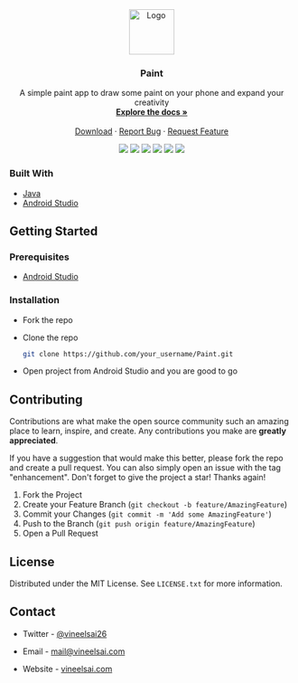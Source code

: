 <!-- PROJECT LOGO -->
<div align="center">
  <a href="https://github.com/VsTechDev/Paint">
    <img src="https://raw.githubusercontent.com/VsTechDev/Paint/master/app/src/main/res/drawable/img.png" alt="Logo" width="80" height="80">
  </a>

  <h3 align="center">Paint</h3>

  <p align="center">
    A simple paint app to draw some paint on your phone and expand your creativity
    <br />
    <a href="https://github.com/VsTechDev/Paint"><strong>Explore the docs »</strong></a>
    <br />
    <br />
    <a href="https://play.google.com/store/apps/details?id=com.vs.paint">Download</a>
    ·
    <a href="https://github.com/VsTechDev/Paint/issues">Report Bug</a>
    ·
    <a href="https://github.com/VsTechDev/Paint/issues">Request Feature</a>
  </p>
</div>

<p align="center">
  <a herf="https://github.com/VsTechDev/Paint/graphs/contributors">
    <img src="https://img.shields.io/github/contributors/VsTechDev/Paint" />
  </a>
  <a herf="https://github.com/VsTechDev/Paint/network/members">
    <img src="https://img.shields.io/github/forks/VsTechDev/Paint" />
  </a>
  <a herf="https://github.com/VsTechDev/Paint/stargazers">
    <img src="https://img.shields.io/github/stars/VsTechDev/Paint" />
  </a>
  <a herf="https://github.com/VsTechDev/Paint/issues">
    <img src="https://img.shields.io/github/issues/VsTechDev/Paint" />
  </a>
  <a herf="https://github.com/VsTechDev/Paint/blob/master/LICENSE.txt">
    <img src="https://img.shields.io/github/license/VsTechDev/Paint" />
  </a>
  <a herf="https://play.google.com/store/apps/details?id=com.vs.paint">
    <img src="https://img.shields.io/endpoint?color=blue&url=https%3A%2F%2Fplayshields.herokuapp.com%2Fplay%3Fi%3Dcom.vs.paint%26l%3DPlay%2520Store%26m%3D%24installs" />
  </a>
</p>

### Built With

* [Java](https://www.java.com)
* [Android Studio](https://developer.android.com/studio)

<!-- GETTING STARTED -->
## Getting Started

### Prerequisites

* [Android Studio](https://developer.android.com/studio)

### Installation

* Fork the repo
* Clone the repo

   ```sh
   git clone https://github.com/your_username/Paint.git
   ```

* Open project from Android Studio and you are good to go

<!-- CONTRIBUTING -->
## Contributing

Contributions are what make the open source community such an amazing place to learn, inspire, and create. Any contributions you make are **greatly appreciated**.

If you have a suggestion that would make this better, please fork the repo and create a pull request. You can also simply open an issue with the tag "enhancement".
Don't forget to give the project a star! Thanks again!

1. Fork the Project
2. Create your Feature Branch (`git checkout -b feature/AmazingFeature`)
3. Commit your Changes (`git commit -m 'Add some AmazingFeature'`)
4. Push to the Branch (`git push origin feature/AmazingFeature`)
5. Open a Pull Request

<!-- LICENSE -->
## License

Distributed under the MIT License. See `LICENSE.txt` for more information.

<!-- CONTACT -->
## Contact

* Twitter - [@vineelsai26](https://twitter.com/vineelsai26)

* Email - mail@vineelsai.com

* Website - [vineelsai.com](https://vineelsai.com)